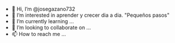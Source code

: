 - 👋 Hi, I’m @josegazano732
- 👀 I’m interested in  aprender y crecer  dia a dia. "Pequeños pasos"
- 🌱 I’m currently learning ...
- 💞️ I’m looking to collaborate on ...
- 📫 How to reach me ...

<!---
josegazano732/josegazano732 is a ✨ special ✨ repository because its `README.md` (this file) appears on your GitHub profile.
You can click the Preview link to take a look at your changes.
--->
